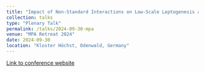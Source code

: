 ```yaml
---
title: "Impact of Non-Standard Interactions on Low-Scale Leptogenesis and Neutrinoless Double Beta Decay"
collection: talks
type: "Plenary Talk"
permalink: /talks/2024-09-30-mpa
venue: "MPA Retreat 2024"
date: 2024-09-30
location: "Kloster Höchst, Odenwald, Germany"
---
```


[Link to conference website](https://indico.mitp.uni-mainz.de/event/386/contributions/5136/)
